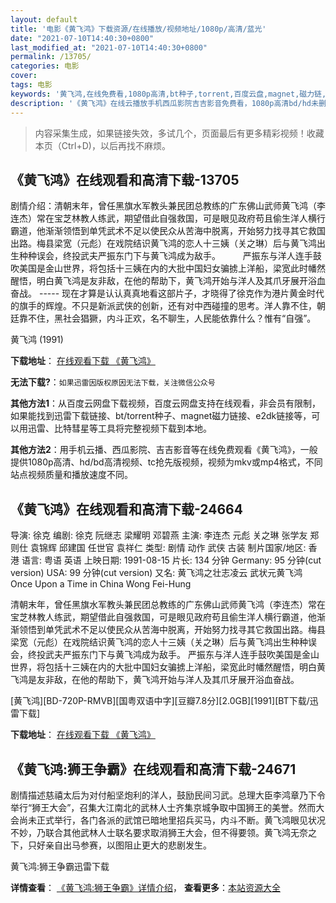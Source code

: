 ```yaml
---
layout: default
title: '电影《黄飞鸿》下载资源/在线播放/视频地址/1080p/高清/蓝光'
date: "2021-07-10T14:40:30+0800"
last_modified_at: "2021-07-10T14:40:30+0800"
permalink: /13705/
categories: 电影
cover:
tags: 电影
keywords: '黄飞鸿,在线免费看,1080p高清,bt种子,torrent,百度云盘,magnet,磁力链,迅雷下载资源'
description: '《黄飞鸿》在线云播放手机西瓜影院吉吉影音免费看，1080p高清bd/hd未删减完整版和tc抢先枪版，mkv/mp4格式，附带bt/torrent种子、magnet/磁力链、百度云盘、网盘资源迅雷下载链接'
---
```


>内容采集生成，如果链接失效，多试几个，页面最后有更多精彩视频！收藏本页（Ctrl+D)，以后再找不麻烦。


## 《黄飞鸿》在线观看和高清下载-13705

剧情介绍：清朝末年，曾任黑旗水军教头兼民团总教练的广东佛山武师黄飞鸿（李连杰）常在宝芝林教人练武，期望借此自强救国，可是眼见政府苟且偷生洋人横行霸道，他渐渐领悟到单凭武术不足以使民众从苦海中脱离，开始努力找寻其它救国出路。梅县梁宽（元彪）在戏院结识黄飞鸿的恋人十三姨（关之琳）后与黄飞鸿出生种种误会，终投武夫严振东门下与黄飞鸿成为敌手。  　　严振东与洋人连手鼓吹美国是金山世界，将包括十三姨在内的大批中国妇女骗掳上洋船，梁宽此时幡然醒悟，明白黄飞鸿是友非敌，在他的帮助下，黄飞鸿开始与洋人及其爪牙展开浴血奋战。 ----- 现在才算是认认真真地看这部片子，才晓得了徐克作为港片黄金时代的旗手的辉煌。不只是新派武侠的创新，还有对中西碰撞的思考。洋人靠不住，朝廷靠不住，黑社会猖獗，内斗正欢，名不聊生，人民能依靠什么？惟有“自强”。


黄飞鸿 (1991)

**下载地址**： [在线观看下载 《黄飞鸿》](https://www.btbtdy.me/btdy/dy5641.html) 


**无法下载?**：`如果迅雷因版权原因无法下载，关注微信公众号 `

**其他方法1**：从百度云网盘下载视频，百度云网盘支持在线观看，非会员有限制，如果能找到迅雷下载链接、bt/torrent种子、magnet磁力链接、e2dk链接等，可以用迅雷、比特彗星等工具将完整视频下载到本地。

**其他方法2**：用手机云播、西瓜影院、吉吉影音等在线免费观看《黄飞鸿》，一般提供1080p高清、hd/bd高清视频、tc抢先版视频，视频为mkv或mp4格式，不同站点视频质量和播放速度不同。


## 《黄飞鸿》在线观看和高清下载-24664

导演: 徐克 编剧: 徐克 阮继志 梁耀明 邓碧燕 主演: 李连杰 元彪 关之琳 张学友 郑则仕 袁锦辉 邱建国 任世官 袁祥仁 类型: 剧情 动作 武侠 古装 制片国家/地区: 香港 语言: 粤语 英语 上映日期: 1991-08-15 片长: 134 分钟 Germany: 95 分钟(cut version) USA: 99 分钟(cut version) 又名: 黄飞鸿之壮志凌云 武状元黄飞鸿 Once Upon a Time in China Wong Fei-Hung

清朝末年，曾任黑旗水军教头兼民团总教练的广东佛山武师黄飞鸿（李连杰）常在宝芝林教人练武，期望借此自强救国，可是眼见政府苟且偷生洋人横行霸道，他渐渐领悟到单凭武术不足以使民众从苦海中脱离，开始努力找寻其它救国出路。梅县梁宽（元彪）在戏院结识黄飞鸿的恋人十三姨（关之琳）后与黄飞鸿出生种种误会，终投武夫严振东门下与黄飞鸿成为敌手。 严振东与洋人连手鼓吹美国是金山世界，将包括十三姨在内的大批中国妇女骗掳上洋船，梁宽此时幡然醒悟，明白黄飞鸿是友非敌，在他的帮助下，黄飞鸿开始与洋人及其爪牙展开浴血奋战。


[黄飞鸿][BD-720P-RMVB][国粤双语中字][豆瓣7.8分][2.0GB][1991][BT下载/迅雷下载]

**下载地址**： [在线观看下载 《黄飞鸿》](https://www.btdx8.com/torrent/once_upon_a_time_in_china_1991.html) 


## 《黄飞鸿:狮王争霸》在线观看和高清下载-24671

剧情描述慈禧太后为对付船坚炮利的洋人，鼓励民间习武。总理大臣李鸿章乃下令举行“狮王大会”，召集大江南北的武林人士齐集京城争取中国狮王的美誉。然而大会尚未正式举行，各门各派的武馆已暗地里招兵买马，内斗不断。黄飞鸿眼见状况不妙，乃联合其他武林人士联名要求取消狮王大会，但不得要领。黄飞鸿无奈之下，只好亲自出马参赛，以图阻止更大的悲剧发生。


黄飞鸿:狮王争霸迅雷下载

**详情查看**： [《黄飞鸿:狮王争霸》详情介绍](/movie/24671/)， **查看更多**：[本站资源大全](/movie/t/all/)

